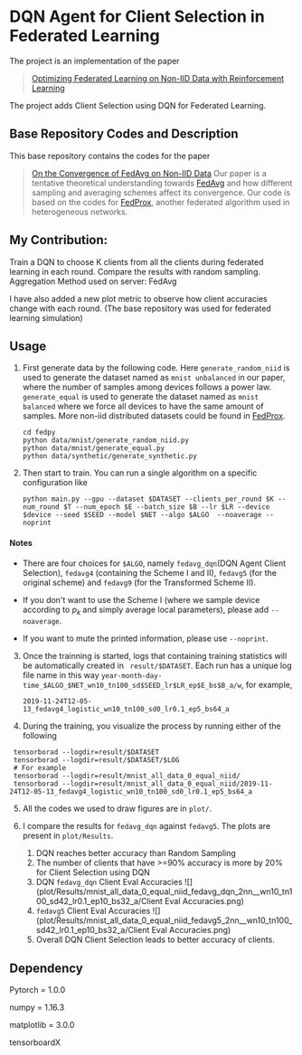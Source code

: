 
# DQN Agent for Client Selection in Federated Learning

The project is an implementation of the paper 
> [Optimizing Federated Learning on Non-IID Data with Reinforcement Learning](https://iqua.ece.toronto.edu/papers/hwang-infocom20.pdf)

The project adds Client Selection using DQN for Federated Learning.


## Base Repository Codes and Description
This base repository contains the codes for the paper
> [On the Convergence of FedAvg on Non-IID Data](https://arxiv.org/pdf/1907.02189.pdf)
Our paper is a tentative theoretical understanding towards [FedAvg](<https://arxiv.org/abs/1602.05629>) and how different sampling and averaging schemes affect its convergence.
Our code is based on the codes for [FedProx](<https://github.com/litian96/FedProx>), another federated algorithm used in heterogeneous networks.

## My Contribution:
Train a DQN to choose K clients from all the clients during federated learning in each round.
Compare the results with random sampling.
Aggregation Method used on server: FedAvg

I have also added a new plot metric to observe how client accuracies change with each round.
(The base repository was used for federated learning simulation)


## Usage

1. First generate data by the following code. Here `generate_random_niid` is used to generate the dataset named as ` mnist unbalanced ` in our paper,  where the number of samples among devices follows a power law. `generate_equal` is used to generate the dataset named as ` mnist balanced ` where we force all devices to have the same amount of samples. More non-iid distributed datasets could be found in [FedProx](<https://github.com/litian96/FedProx>).

    ```
   cd fedpy
   python data/mnist/generate_random_niid.py
   python data/mnist/generate_equal.py
   python data/synthetic/generate_synthetic.py
   ```

2. Then start to train. You can run a single algorithm on a specific configuration like

    ```
   python main.py --gpu --dataset $DATASET --clients_per_round $K --num_round $T --num_epoch $E --batch_size $B --lr $LR --device $device --seed $SEED --model $NET --algo $ALGO  --noaverage --noprint
   ```

#### Notes

- There are four choices for `$ALGO`, namely `fedavg_dqn`(DQN Agent Client Selection), `fedavg4` (containing the Scheme I and II), `fedavg5` (for the original scheme) and `fedavg9` (for the Transformed Scheme II).

- If you don't want to use the Scheme I (where we sample device according to $p_k$ and simply average local parameters), please add `--noaverage`.

- If you want to mute the printed information, please use `--noprint`.

3. Once the trainning is started, logs that containing training statistics will be automatically created in ` result/$DATASET`. Each run has a unique log file name in this way `year-month-day-time_$ALGO_$NET_wn10_tn100_sd$SEED_lr$LR_ep$E_bs$B_a/w`, for example, 
    ```
   2019-11-24T12-05-13_fedavg4_logistic_wn10_tn100_sd0_lr0.1_ep5_bs64_a
   ```

4. During the training, you visualize the process by running either of the following

  ```
   tensorborad --logdir=result/$DATASET
   tensorborad --logdir=result/$DATASET/$LOG
   # For example
   tensorborad --logdir=result/mnist_all_data_0_equal_niid/
   tensorborad --logdir=result/mnist_all_data_0_equal_niid/2019-11-24T12-05-13_fedavg4_logistic_wn10_tn100_sd0_lr0.1_ep5_bs64_a
  ```

5. All the codes we used to draw figures are in `plot/`.

6. I compare the results for `fedavg_dqn` against `fedavg5`. The plots are present in `plot/Results`.
   1. DQN reaches better accuracy than Random Sampling
   2. The number of clients that have >=90% accuracy is more by 20% for Client Selection using DQN
   3. DQN `fedavg_dqn` Client Eval Accuracies ![](plot/Results/mnist_all_data_0_equal_niid_fedavg_dqn_2nn__wn10_tn100_sd42_lr0.1_ep10_bs32_a/Client Eval Accuracies.png)
   4. `fedavg5` Client Eval Accuracies ![](plot/Results/mnist_all_data_0_equal_niid_fedavg5_2nn__wn10_tn100_sd42_lr0.1_ep10_bs32_a/Client Eval Accuracies.png)
   5. Overall DQN Client Selection leads to better accuracy of clients.


## Dependency

Pytorch = 1.0.0

numpy = 1.16.3

matplotlib = 3.0.0

tensorboardX



